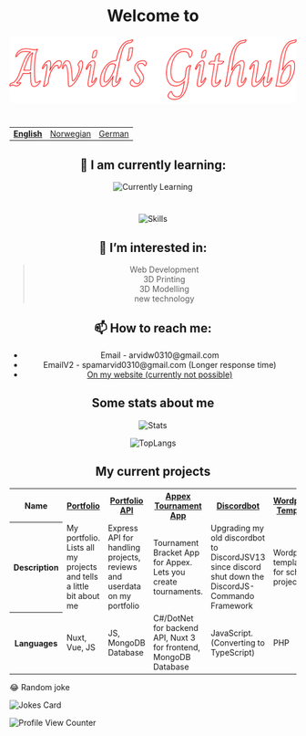 
<h1 align="center">Welcome to</h1>
<img src="icons/arvid.svg">


<h1></h1>
<table align="center">
  <tr>
    <td><b><u><a href="README.md">English</a></b></u></td>
    <td><a href="README_no.md">Norwegian</a></td>
    <td><a href="README_de.md">German</a></td>
  </tr>
</table>

<h2 align="center">🌱 I am currently learning:</h2>

<div align="center">
  
![Currently Learning](https://arvidgithubembed.herokuapp.com/skills?languages=lartrax,php,nuxt,typescript,mysql,go,docker,wordpress,csharp,dotnetcore&backgroundcolor=0D1117&title=I%20am%20currently%20learning&titlecolor=ffffff&textcolor=000000&boxcolor=c6bcbc&bordercolor=0D1117)
  
</div>

<!-- <blockquote align="center">
  <img width="15"src="icons/nuxt.png" /> Nuxt<br>
  <img width="15"src="icons/typescript.png" /> TypeScript<br>
  <img width="15"src="icons/go.png" /> Go<br>
  <img width="15"src="icons/php.png" /> PHP<br>
  <img width="15"src="icons/wordpress.png" /> Wordpress<br>
  <img width="15"src="icons/docker.png" /> Docker<br>
  <img width="15"src="icons/csharp.png" /> C#<br>
  <img width="15" src="icons/tailwind.png" /> TailwindCSS<br>
  <img width="15"src="" /> Transact-SQL<br>
  And a bunch of other stuff
</blockquote> -->
#
<div align="center">
  
![Skills](https://arvidgithubembed.herokuapp.com/skills?languages=nuxt,tailwind,sass,javascript,mongodb,lua,css3,html5,express,bootstrap,github,heroku,threejs,nodejs,photoshop,illustrator,unity&backgroundcolor=0D1117&title=Skills&titlecolor=ffffff&textcolor=000000&boxcolor=c6bcbc&bordercolor=0D1117)
  
</div>


<h2 align="center">👀 I’m interested in:</h2>
<blockquote align="center">
  Web Development<br>
  3D Printing<br>
  3D Modelling<br>
  new technology<br>
</blockquote>


<h2 align="center">📫 How to reach me: </h6>
<ul align="center">
  <li align="center">Email - arvidw0310@gmail.com</li>
  <li align="center">EmailV2 - spamarvid0310@gmail.com (Longer response time)</li>
  <li align="center"><a href="https://arvidw.space">On my website (currently not possible)</a></li>
</ul>



<h2 align="center">Some stats about me</h2>

<div align="center">

![Stats](https://github-readme-stats.vercel.app/api?username=ArvidWedtstein&show_icons=true&count_private=true&bg_color=30,dd3e54,ff5e62,ff9966&title_color=fff&text_color=fff&icon_color=fff)

![TopLangs](https://github-readme-stats.vercel.app/api/top-langs/?username=arvidwedtstein&theme=github_dark&langs_count=10&locale=en&hide_border=false&layout=compact&custom_title=My%20Most%20Used%20Languages&bg_color=30,dd3e54,ff5e62,ff9966&title_color=fff&text_color=fff&border_color=fff)

</div>


<h2 align="center">My current projects</h2>

<table align="center">
  <tr>
    <th>Name</th>
    <th><a href="https://github.com/ArvidWedtstein/Nuxt-Website">Portfolio</a></th>
    <th><a href="https://github.com/ArvidWedtstein/Website-API">Portfolio API</a></th>
    <th><a href="https://github.com/appex/appex-tournaments">Appex Tournament App</a></th>
    <th><a href="https://github.com/ArvidWedtstein/DiscordbotV13">Discordbot</a></th>
    <th><a href="https://github.com/ArvidWedtstein/Devco">Wordpress Template</a></th>
    <th><a href="https://github.com/ArvidWedtstein/github-embed-generator">Github Embed Generator</a></th>
  </tr>
  <tr>
    <th>Description</th>
    <td>My portfolio. Lists all my projects and tells a little bit about me</td>
    <td>Express API for handling projects, reviews and userdata on my portfolio</td>
    <td>Tournament Bracket App for Appex. Lets you create tournaments.</td>
    <td>Upgrading my old discordbot to DiscordJSV13 since discord shut down the DiscordJS-Commando Framework</td>
    <td>Wordpress template for school project</td>
    <td>Embed Stats Generator for github</td>
  </tr>
  <tr>
    <th>Languages</th>
    <td>Nuxt, Vue, JS</td>
    <td>JS, MongoDB Database</td>
    <td>C#/DotNet for backend API, Nuxt 3 for frontend, MongoDB Database</td>
    <td>JavaScript. (Converting to TypeScript)</td>
    <td>PHP</td>
    <td>Go</td>
  </tr>
</table>
<!-- <p align="center">
  <a href="https://github.com/ArvidWedtstein/Nuxt-Website">
    <img align="center" src="https://github-readme-stats.vercel.app/api/pin/?username=arvidwedtstein&repo=nuxt-website" />
  </a>
  <a href="https://github.com/ArvidWedtstein/Website-API">
    <img align="center" src="https://github-readme-stats.vercel.app/api/pin/?username=arvidwedtstein&repo=website-api" />
  </a>
  <a href="https://github.com/ArvidWedtstein/DiscordbotV13">
    <img align="center" src="https://github-readme-stats.vercel.app/api/pin/?username=arvidwedtstein&repo=discordbotv13" />
  </a>
</p> -->

</h4>😂 Random joke</h4>

![Jokes Card](https://readme-jokes.vercel.app/api)





![Profile View Counter](https://komarev.com/ghpvc/?username=arvidwedtstein)

